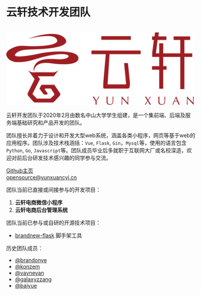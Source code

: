 # 云轩技术开发团队
<br/>

<img src="./assets/logo.png" width = "500" alt="图片名称" />

云轩开发团队于2020年2月由数名中山大学学生组建，是一个集前端、后端及服务端基础研究和产品开发的团队。

团队擅长并着力于设计和开发大型web系统，涵盖各类小程序，网页等基于web的应用程序。团队涉及技术栈涵括：`Vue`, `Flask`, `Gin`，`Mysql`等，使用的语言包含`Python`, `Go`, `Javascript`等。团队成员毕业后多就职于互联网大厂或名校深造，欢迎对前后台研发技术感兴趣的同学参与交流。

[Github主页](https://github.com/Yunxuan-Develop)  
opensource@yunxuancyj.cn

团队当前已直接或间接参与的开发项目：
1. **云轩电商微信小程序**  
2. **云轩电商后台管理系统**

团队当前已参与或自研的开源技术项目：

- [brandnew-flask](https://github.com/ysyisyourbrother/brandnew-flask) 脚手架工具

历史团队成员：
- [@brandonye](https://github.com/ysyisyourbrother)
- [@konzem](https://github.com/KONZEM)
- [@vayneyan](https://github.com/VayneYan)
- [@galaxyzzang](https://github.com/galaxyzzang)
- [@baiyue](https://github.com/baiyue990121)
